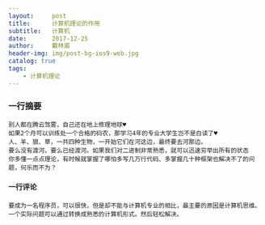 ```yaml
---
layout:     post
title:      计算机理论的作用 
subtitle:   计算机
date:       2017-12-25
author:     戴林甫
header-img: img/post-bg-ios9-web.jpg
catalog: true
tags:
    - 计算机理论   
---
```


### 一行摘要
    别人都在腾云驾雾，自己还在地上修理地球♥
    如果2个月可以训练处一个合格的码农，那学习4年的专业大学生岂不是白读了♥
    人、羊、狼、草，一共四种生物，一开始它们在河这边，最终要去河那边。
    要么没有渡河，要么已经渡河。如果我们对二进制非常熟悉，就可以迅速穷举出所有的状态
    你多懂一点点理论，有时候就掌握了哪怕多写几万行代码、多掌握几十种框架也解决不了的问题，何乐而不为？
    
#### 一行评论
    要成为一名程序员，可以很快，但是却不能与计算机专业的相比，最主要的原因是计算机思维。
    一个实际问题可以通过转换成熟悉的计算机形式。然后轻松解决。